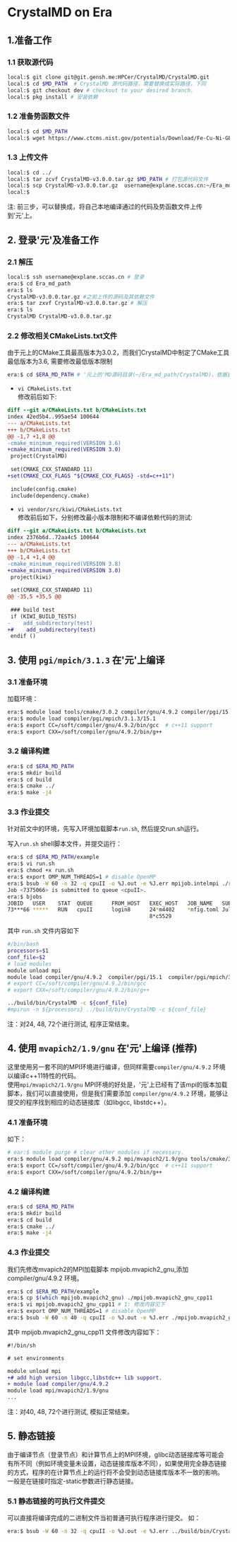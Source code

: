 # CrystalMD on Era
## 1.准备工作
### 1.1 获取源代码
```bash
local:$ git clone git@git.gensh.me:HPCer/CrystalMD/CrystalMD.git
local:$ cd $MD_PATH  # CrystalMD 源代码路径，需要替换成实际路径，下同
local:$ git checkout dev # checkout to your desired branch.
local:$ pkg install # 安装依赖
```

### 1.2 准备势函数文件
```bash
local:$ cd $MD_PATH 
local:$ wget https://www.ctcms.nist.gov/potentials/Download/Fe-Cu-Ni-GB/FeCuNi.eam.alloy -O example/FeCuNi.eam.alloy
```

### 1.3 上传文件
```bash
local:$ cd ../
local:$ tar zcvf CrystalMD-v3.0.0.tar.gz $MD_PATH # 打包源代码文件
local:$ scp CrystalMD-v3.0.0.tar.gz  username@explane.sccas.cn:~/Era_md_path # scp 上传至 '元', username和Era_md_path 请替换成自己的路径
local:$ 
```
注: 前三步，可以替换成，将自己本地编译通过的代码及势函数文件上传到'元'上。


## 2. 登录'元'及准备工作
### 2.1 解压
```bash
local:$ ssh username@explane.sccas.cn # 登录
era:$ cd Era_md_path
era:$ ls
CrystalMD-v3.0.0.tar.gz #之前上传的源码及其依赖文件
era:$ tar zxvf CrystalMD-v3.0.0.tar.gz # 解压
era:$ ls
CrystalMD CrystalMD-v3.0.0.tar.gz
```

### 2.2 修改相关CMakeLists.txt文件
由于元上的CMake工具最高版本为3.0.2，而我们CrystalMD中制定了CMake工具最低版本为3.6, 需要修改最低版本限制
```bash
era:$ cd $ERA_MD_PATH # '元上的'MD源码目录(~/Era_md_path/CrystalMD)，依据自己情况进行替换
```

- ```vi CMakeLists.txt```  
修改前后如下:

```diff
diff --git a/CMakeLists.txt b/CMakeLists.txt
index 42ed5b4..995ae54 100644
--- a/CMakeLists.txt
+++ b/CMakeLists.txt
@@ -1,7 +1,8 @@
-cmake_minimum_required(VERSION 3.6)
+cmake_minimum_required(VERSION 3.0)
 project(CrystalMD)
 
 set(CMAKE_CXX_STANDARD 11)
+set(CMAKE_CXX_FLAGS "${CMAKE_CXX_FLAGS} -std=c++11")
 
 include(config.cmake)
 include(dependency.cmake)
```

- ```vi vendor/src/kiwi/CMakeLists.txt```  
修改前后如下，分别修改最小版本限制和不编译依赖代码的测试:

```diff
diff --git a/CMakeLists.txt b/CMakeLists.txt
index 2376b6d..72aa4c5 100644
--- a/CMakeLists.txt
+++ b/CMakeLists.txt
@@ -1,4 +1,4 @@
-cmake_minimum_required(VERSION 3.8)
+cmake_minimum_required(VERSION 3.0)
 project(kiwi)
 
 set(CMAKE_CXX_STANDARD 11)
@@ -35,5 +35,5 @@
 
 ### build test
 if (KIWI_BUILD_TESTS)
-    add_subdirectory(test)
+#    add_subdirectory(test)
 endif ()
```

## 3. 使用 ```pgi/mpich/3.1.3``` 在'元'上编译
### 3.1 准备环境
加载环境：
```bash
era:$ module load tools/cmake/3.0.2 compiler/gnu/4.9.2 compiler/pgi/15.1 
era:$ module load compiler/pgi/mpich/3.1.3/15.1
era:$ export CC=/soft/compiler/gnu/4.9.2/bin/gcc  # c++11 support
era:$ export CXX=/soft/compiler/gnu/4.9.2/bin/g++
```

### 3.2 编译构建
```bash
era:$ cd $ERA_MD_PATH
era:$ mkdir build
era:$ cd build
era:$ cmake ../
era:$ make -j4
```

### 3.3 作业提交

针对前文中的环境，先写入环境加载脚本```run.sh```, 然后提交run.sh运行。

写入```run.sh``` shell脚本文件，并提交运行：
```bash
era:$ cd $ERA_MD_PATH/example
era:$ vi run.sh
era:$ chmod +x run.sh
era:$ export OMP_NUM_THREADS=1 # disable OpenMP
era:$ bsub -W 60 -n 32 -q cpuII -o %J.out -e %J.err mpijob.intelmpi ./run.sh 32 config.toml # 两处出现的32均为MPI进程数/运行核数
Job <7375066> is submitted to queue <cpuII>.
era:$ bjobs
JOBID   USER    STAT  QUEUE      FROM_HOST   EXEC_HOST   JOB_NAME   SUBMIT_TIME
73***66 *****   RUN   cpuII      login8      24*m4402    *nfig.toml Jul  9 15:16
                                             8*c5529
```

其中 ```run.sh``` 文件内容如下
```bash
#/bin/bash
processors=$1
conf_file=$2
# load modules
module unload mpi
module load compiler/gnu/4.9.2  compiler/pgi/15.1  compiler/pgi/mpich/3.1.3/15.1
# export CC=/soft/compiler/gnu/4.9.2/bin/gcc
# export CXX=/soft/compiler/gnu/4.9.2/bin/g++

../build/bin/CrystalMD -c ${conf_file}
#mpirun -n ${processors} ../build/bin/CrystalMD -c ${conf_file}
```

注：对24, 48, 72个进行测试, 程序正常结束。
<!-- 这种方式可能存在多个节点上运行会卡住的情况 -->

## 4. 使用 ```mvapich2/1.9/gnu``` 在'元'上编译 (推荐)
这里使用另一套不同的MPI环境进行编译，但同样需要```compiler/gnu/4.9.2``` 环境以编译c++11特性的代码。  
使用```mpi/mvapich2/1.9/gnu``` MPI环境的好处是，'元'上已经有了该mpi的版本加载脚本，我们可以直接使用，但是我们需要添加 ```compiler/gnu/4.9.2``` 环境，能够让提交的程序找到相应的动态链接库（如libgcc, libstdc++）。

### 4.1 准备环境
如下：
```bash
# ear:$ module purge # clear other modules if necessary.
era:$ module load compiler/gnu/4.9.2 mpi/mvapich2/1.9/gnu tools/cmake/3.0.2
era:$ export CC=/soft/compiler/gnu/4.9.2/bin/gcc  # c++11 support
era:$ export CXX=/soft/compiler/gnu/4.9.2/bin/g++
```
### 4.2 编译构建
```bash
era:$ cd $ERA_MD_PATH
era:$ mkdir build
era:$ cd build
era:$ cmake ../
era:$ make -j4
```
### 4.3 作业提交
我们先修改mvapich2的MPI加载脚本 mpijob.mvapich2_gnu,添加compiler/gnu/4.9.2 环境。
```bash
era:$ cd $ERA_MD_PATH/example
era:$ cp $(which mpijob.mvapich2_gnu) ./mpijob.mvapich2_gnu_cpp11
era:$ vi mpijob.mvapich2_gnu_cpp11 # 1: 修改内容见下
era:$ export OMP_NUM_THREADS=1 # disable OpenMP
era:$ bsub -W 60 -n 40 -q cpuII -o %J.out -e %J.err ./mpijob.mvapich2_gnu_cpp11 ../build/bin/CrystalMD -c  config.toml
```

其中 mpijob.mvapich2_gnu_cpp11 文件修改内容如下：
```diff
#!/bin/sh

# set environments

module unload mpi
+# add high version libgcc,libstdc++ lib support.
+ module load compiler/gnu/4.9.2
module load mpi/mvapich2/1.9/gnu
...
```

注：对40, 48, 72个进行测试, 模拟正常结束。

## 5. 静态链接
由于编译节点（登录节点）和计算节点上的MPI环境，glibc动态链接库等可能会有所不同（例如环境变量未设置，动态链接库版本不同），如果使用完全静态链接的方式，程序的在计算节点上的运行将不会受到动态链接库版本不一致的影响。
一般是在链接时指定-static参数进行静态链接。

### 5.1 静态链接的可执行文件提交
可以直接将编译完成的二进制文件当初普通可执行程序进行提交。
如：
```bash
era:$ bsub -W 60 -n 32 -q cpuII -o %J.out -e %J.err ../build/bin/CrystalMD -c config.toml
```
